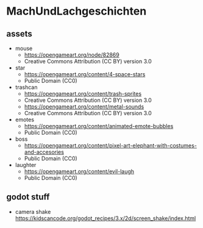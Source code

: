 # MachUndLachgeschichten

## assets

* mouse
  * https://opengameart.org/node/82869
  * Creative Commons Attribution (CC BY) version 3.0
* star
  * https://opengameart.org/content/4-space-stars
  * Public Domain (CC0)
* trashcan
  * https://opengameart.org/content/trash-sprites
  * Creative Commons Attribution (CC BY) version 3.0
  * https://opengameart.org/content/metal-sounds
  * Creative Commons Attribution (CC BY) version 3.0
* emotes
  * https://opengameart.org/content/animated-emote-bubbles
  * Public Domain (CC0)
* boss
  * https://opengameart.org/content/pixel-art-elephant-with-costumes-and-accesories
  * Public Domain (CC0)
* laughter
  * https://opengameart.org/content/evil-laugh
  * Public Domain (CC0)

## godot stuff

* camera shake https://kidscancode.org/godot_recipes/3.x/2d/screen_shake/index.html
